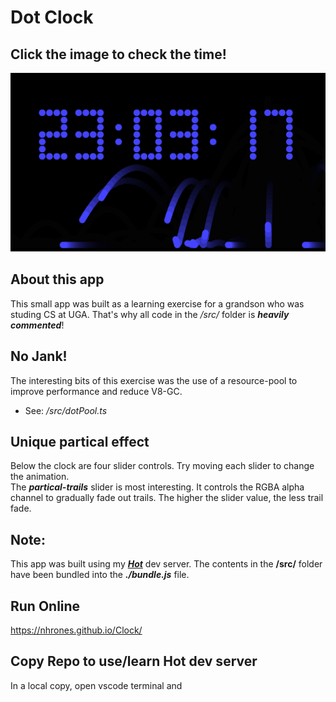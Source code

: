 # Dot Clock

## Click the image to check the time!    

[![clock](./media/clock.png)](https://nhrones.github.io/Clock/)    

## About this app
This small app was built as a learning exercise for a grandson who was studing CS at UGA. That's why all code in the _/src/_ folder is **_heavily commented_**! 

## No Jank!
The interesting bits of this exercise was the use of a resource-pool to improve performance and reduce V8-GC.    
  - See: _/src/dotPool.ts_

## Unique partical effect
Below the clock are four slider controls. Try moving each slider to change the animation.    
The **_partical-trails_** slider is most interesting. It controls the RGBA alpha channel to gradually fade out trails. The higher the slider value, the less trail fade.   

## Note:
This app was built using my <a href="https://github.com/nhrones/Hot">**_Hot_**</a> dev server.  The contents in the **/src/** folder have been bundled into the **_./bundle.js_** file.  

## Run Online
https://nhrones.github.io/Clock/

## Copy Repo to use/learn Hot dev server
In a local copy, open vscode terminal and 
